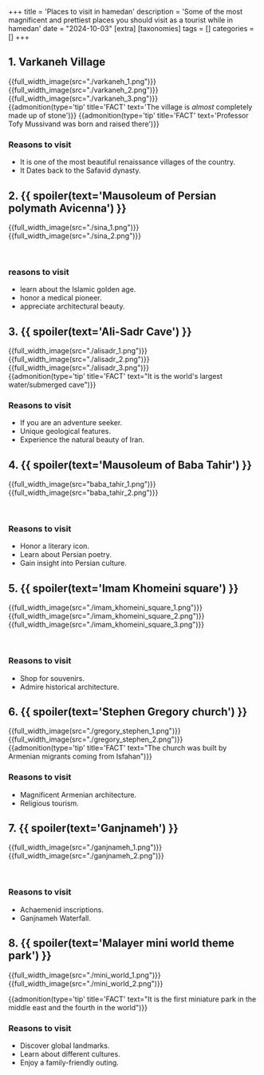 +++
title = 'Places to visit in hamedan'
description = 'Some of the most magnificent and prettiest places you should visit as a tourist while in hamedan'
date = "2024-10-03"
[extra]
[taxonomies]
tags = []
categories = []
+++

## 1. Varkaneh Village

{{full_width_image(src="./varkaneh_1.png")}}\
{{full_width_image(src="./varkaneh_2.png")}}\
{{full_width_image(src="./varkaneh_3.png")}}\
{{admonition(type='tip' title='FACT' text='The village is *almost* completely made up of stone')}}
{{admonition(type='tip' title='FACT' text='Professor Tofy Mussivand was born and raised there')}}

### Reasons to visit

- It is one of the most beautiful renaissance villages of the country.
- It Dates back to the Safavid dynasty.

## 2. {{ spoiler(text='Mausoleum of Persian polymath Avicenna') }}

{{full_width_image(src="./sina_1.png")}}\
{{full_width_image(src="./sina_2.png")}}

<br>

### reasons to visit

- learn about the Islamic golden age.
- honor a medical pioneer.
- appreciate architectural beauty.

## 3. {{ spoiler(text='Ali-Sadr Cave') }}

{{full_width_image(src="./alisadr_1.png")}}\
{{full_width_image(src="./alisadr_2.png")}}\
{{full_width_image(src="./alisadr_3.png")}}\
{{admonition(type='tip' title='FACT' text="It is the world's largest water/submerged cave")}}

### Reasons to visit

- If you are an adventure seeker.
- Unique geological features.
- Experience the natural beauty of Iran.

## 4. {{ spoiler(text='Mausoleum of Baba Tahir') }}

{{full_width_image(src="baba_tahir_1.png")}}\
{{full_width_image(src="baba_tahir_2.png")}}

<br>

### Reasons to visit

- Honor a literary icon.
- Learn about Persian poetry.
- Gain insight into Persian culture.

## 5. {{ spoiler(text='Imam Khomeini square') }}

{{full_width_image(src="./imam_khomeini_square_1.png")}}\
{{full_width_image(src="./imam_khomeini_square_2.png")}}\
{{full_width_image(src="./imam_khomeini_square_3.png")}}

<br>

### Reasons to visit

- Shop for souvenirs.
- Admire historical architecture.

## 6. {{ spoiler(text='Stephen Gregory church') }}

{{full_width_image(src="./gregory_stephen_1.png")}}\
{{full_width_image(src="./gregory_stephen_2.png")}}\
{{admonition(type='tip' title='FACT' text="The church was built by Armenian migrants coming from Isfahan")}}

### Reasons to visit

- Magnificent Armenian architecture.
- Religious tourism.

## 7. {{ spoiler(text='Ganjnameh') }}

{{full_width_image(src="./ganjnameh_1.png")}}\
{{full_width_image(src="./ganjnameh_2.png")}}

<br>

### Reasons to visit

- Achaemenid inscriptions.
- Ganjnameh Waterfall.

## 8. {{ spoiler(text='Malayer mini world theme park') }}

{{full_width_image(src="./mini_world_1.png")}}\
{{full_width_image(src="./mini_world_2.png")}}

{{admonition(type='tip' title='FACT' text="It is the first miniature park in the middle east and the fourth in the world")}}

### Reasons to visit

- Discover global landmarks.
- Learn about different cultures.
- Enjoy a family-friendly outing.
